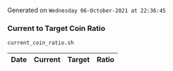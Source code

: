 Generated on `Wednesday 06-October-2021 at 22:36:45`

### Current to Target Coin Ratio
`current_coin_ratio.sh`

Date|Current|Target|Ratio
---|---|---|---
